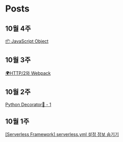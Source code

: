 # Posts

## 10월 4주
[📦 JavaScript Object](https://velog.io/@doondoony/JavaScript-Object)

## 10월 3주
[🌍HTTP/2와 Webpack](https://velog.io/@doondoony/HTTP2-and-Webpack)

## 10월 2주
[Python Decorator💅 - 1](https://velog.io/@doondoony/Python-Decorator-101)

## 10월 1주
[[Serverless Framework] serverless.yml 설정 정보 숨기기](https://velog.io/@doondoony/Serverless-Framework-serverless.yml-%EC%84%A4%EC%A0%95-%EC%A0%95%EB%B3%B4-%EC%88%A8%EA%B8%B0%EA%B8%B0-2hjmsx7nal)
